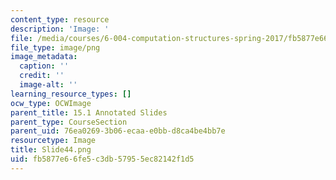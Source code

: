 ```yaml
---
content_type: resource
description: 'Image: '
file: /media/courses/6-004-computation-structures-spring-2017/fb5877e66fe5c3db57955ec82142f1d5_Slide44.png
file_type: image/png
image_metadata:
  caption: ''
  credit: ''
  image-alt: ''
learning_resource_types: []
ocw_type: OCWImage
parent_title: 15.1 Annotated Slides
parent_type: CourseSection
parent_uid: 76ea0269-3b06-ecaa-e0bb-d8ca4be4bb7e
resourcetype: Image
title: Slide44.png
uid: fb5877e6-6fe5-c3db-5795-5ec82142f1d5
---
```

